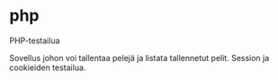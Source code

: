 # php
PHP-testailua

Sovellus johon voi tallentaa pelejä ja listata tallennetut pelit. Session ja cookieiden testailua.
